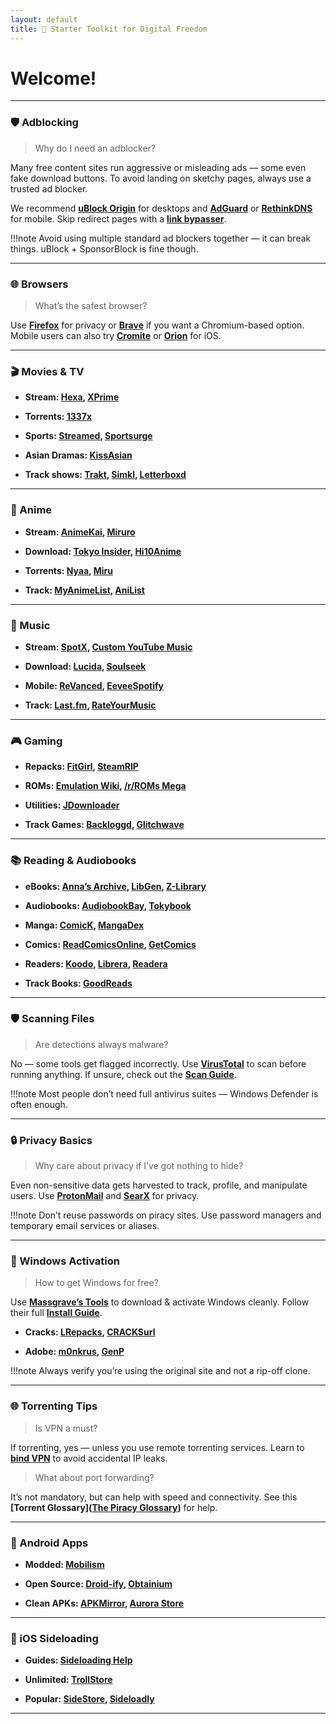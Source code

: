 ```yaml
---
layout: default
title: 🚀 Starter Toolkit for Digital Freedom
---
```


# Welcome!


---

### 🛡️ Adblocking

> Why do I need an adblocker?

Many free content sites run aggressive or misleading ads — some even fake download buttons. To avoid landing on sketchy pages, always use a trusted ad blocker.

We recommend **[uBlock Origin](https://github.com/gorhill/uBlock)** for desktops and **[AdGuard](https://adguard.com/)** or **[RethinkDNS](https://rethinkdns.com/app)** for mobile. Skip redirect pages with a **[link bypasser](https://codeberg.org/Amm0ni4/bypass-all-shortlinks-debloated/)**.

!!!note Avoid using multiple standard ad blockers together — it can break things. uBlock + SponsorBlock is fine though.

---

### 🌐 Browsers

> What’s the safest browser?

Use **[Firefox](https://www.mozilla.org/en-US/firefox/new/)** for privacy or **[Brave](https://brave.com/)** if you want a Chromium-based option. Mobile users can also try **[Cromite](https://github.com/uazo/cromite)** or **[Orion](https://kagi.com/orion/)** for iOS.

---

### 🎬 Movies & TV

- **Stream: [Hexa](https://hexa.watch/), [XPrime](https://xprime.tv/)**
    
- **Torrents: [1337x](https://1337x.to/movie-library/1/)**
    
- **Sports: [Streamed](https://streamed.su/), [Sportsurge](https://v2.sportsurge.net/home4/)**
    
- **Asian Dramas: [KissAsian](https://kissasian.video/)**
    
- **Track shows: [Trakt](https://trakt.tv/), [Simkl](https://simkl.com/), [Letterboxd](https://letterboxd.com/)**
    

---

### 🎥 Anime

- **Stream: [AnimeKai](https://animekai.to/home), [Miruro](https://www.miruro.com/)**
    
- **Download: [Tokyo Insider](https://www.tokyoinsider.com/), [Hi10Anime](https://hi10anime.com/)**
    
- **Torrents: [Nyaa](https://nyaa.si/), [Miru](https://miru.watch/)**
    
- **Track: [MyAnimeList](https://myanimelist.net/), [AniList](https://anilist.co/)**
    

---

### 🎵 Music

- **Stream: [SpotX](https://github.com/SpotX-Official/SpotX), [Custom YouTube Music](https://th-ch.github.io/youtube-music/)**
    
- **Download: [Lucida](https://lucida.to/), [Soulseek](https://slsknet.org/)**
    
- **Mobile: [ReVanced](https://revanced.app/), [EeveeSpotify](https://github.com/whoeevee/EeveeSpotify)**
    
- **Track: [Last.fm](https://www.last.fm/), [RateYourMusic](https://rateyourmusic.com/)**
    

---

### 🎮 Gaming

- **Repacks: [FitGirl](https://fitgirl-repacks.site/), [SteamRIP](https://steamrip.com/)**
    
- **ROMs: [Emulation Wiki](https://emulation.gametechwiki.com/), [/r/ROMs Mega](https://r-roms.github.io/)**
    
- **Utilities: [JDownloader](https://jdownloader.org/jdownloader2)**
    
- **Track Games: [Backloggd](https://www.backloggd.com/), [Glitchwave](https://glitchwave.com/)**
    

---

### 📚 Reading & Audiobooks

- **eBooks: [Anna’s Archive](https://annas-archive.org/), [LibGen](https://libgen.rs/), [Z-Library](https://z-lib.gd/)**
    
- **Audiobooks: [AudiobookBay](https://audiobookbay.lu/), [Tokybook](https://tokybook.com/)**
    
- **Manga: [ComicK](https://comick.io/), [MangaDex](https://mangadex.org/)**
    
- **Comics: [ReadComicsOnline](https://readcomiconline.li/), [GetComics](https://getcomics.org/)**
    
- **Readers: [Koodo](https://www.koodoreader.com/), [Librera](https://librera.mobi/), [Readera](https://readera.org/)**
    
- **Track Books: [GoodReads](https://www.goodreads.com/)**
    

---

### 🛡️ Scanning Files

> Are detections always malware?

No — some tools get flagged incorrectly. Use **[VirusTotal](https://www.virustotal.com/)** to scan before running anything. If unsure, check out the **[Scan Guide](https://rentry.co/VTGuide)**.

!!!note Most people don’t need full antivirus suites — Windows Defender is often enough.

---

### 🔒 Privacy Basics

> Why care about privacy if I’ve got nothing to hide?

Even non-sensitive data gets harvested to track, profile, and manipulate users. Use **[ProtonMail](https://proton.me/mail)** and **[SearX](https://searx.nixnet.services/)** for privacy.

!!!note Don’t reuse passwords on piracy sites. Use password managers and temporary email services or aliases.

---

### 💾 Windows Activation

> How to get Windows for free?

Use **[Massgrave’s Tools](https://massgrave.dev/)** to download & activate Windows cleanly. Follow their full **[Install Guide](https://gravesoft.dev/clean_install_windows)**.

- **Cracks: [LRepacks](https://lrepacks.net/), [CRACKSurl](https://cracksurl.com/)**
    
- **Adobe: [m0nkrus](https://w16.monkrus.ws/), [GenP](https://www.reddit.com/r/GenP/wiki/redditgenpguides/)**
    

!!!note Always verify you’re using the original site and not a rip-off clone.

---

### 🌐 Torrenting Tips

> Is VPN a must?

If torrenting, yes — unless you use remote torrenting services. Learn to **[bind VPN](https://redd.it/ssy8vv)** to avoid accidental IP leaks.

> What about port forwarding?

It’s not mandatory, but can help with speed and connectivity. See this **[Torrent Glossary]([The Piracy Glossary](https://rentry.org/gtkn35ym))** for help.

---

### 📱 Android Apps

- **Modded: [Mobilism](https://forum.mobilism.org/viewforum.php?f=398)**
    
- **Open Source: [Droid-ify](https://github.com/Droid-ify/client), [Obtainium](https://github.com/ImranR98/Obtainium/)**
    
- **Clean APKs: [APKMirror](https://www.apkmirror.com/), [Aurora Store](https://auroraoss.com/)**
    

---

### 🍎 iOS Sideloading

- **Guides: [Sideloading Help](https://ios.cfw.guide/sideloading-apps/)**
    
- **Unlimited: [TrollStore](https://github.com/opa334/TrollStore)**
    
- **Popular: [SideStore](https://sidestore.io/), [Sideloadly](https://sideloadly.io/)**
    

---
